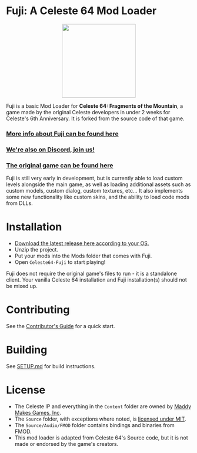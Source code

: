 # Fuji: A Celeste 64 Mod Loader
<p align="center">
    <img src="fuji.png" width="200">
</p>

Fuji is a basic Mod Loader for <b>Celeste 64: Fragments of the Mountain</b>, a game made by the original Celeste developers in under 2 weeks for Celeste's 6th Anniversary. It is forked from the source code of that game.

### [More info about Fuji can be found here](https://fujiapi.github.io/)
### [We're also on Discord, join us!](https://discord.gg/9NJcbSyuae)

### [The original game can be found here](https://maddymakesgamesinc.itch.io/celeste64)

Fuji is still very early in development, but is currently able to load custom levels alongside the main game, as well as loading additional assets such as custom models, custom dialog, custom textures, etc...
It also implements some new functionality like custom skins, and the ability to load code mods from DLLs.

# Installation
- [Download the latest release here according to your OS.](https://github.com/FujiAPI/Fuji/releases/latest)
- Unzip the project.
- Put your mods into the Mods folder that comes with Fuji.
- Open `Celeste64-Fuji` to start playing!

Fuji does not require the original game's files to run - it is a standalone client. Your vanilla Celeste 64 installation and Fuji installation(s) should not be mixed up.

# Contributing
See the [Contributor's Guide](https://github.com/FujiAPI/Fuji/wiki/Contributing-Guide) for a quick start.

# Building
See [SETUP.md](SETUP.md) for build instructions.

# License
 - The Celeste IP and everything in the `Content` folder are owned by [Maddy Makes Games, Inc](https://www.maddymakesgames.com/).
 - The `Source` folder, with exceptions where noted, is [licensed under MIT](Source/License.txt).
 - The `Source/Audio/FMOD` folder contains bindings and binaries from FMOD.
 - This mod loader is adapted from Celeste 64's Source code, but it is not made or endorsed by the game's creators. 